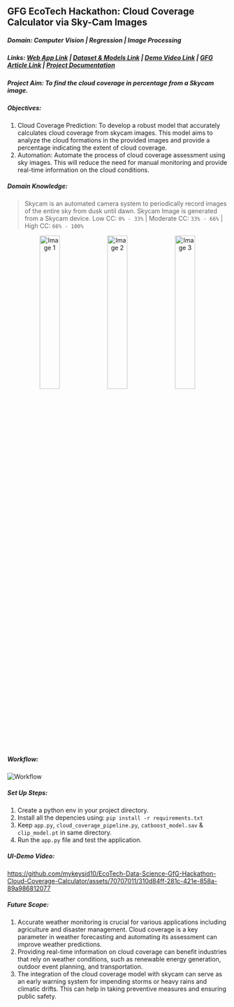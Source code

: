 ## GFG EcoTech Hackathon: Cloud Coverage Calculator via Sky-Cam Images

##### Domain: Computer Vision | Regression | Image Processing

##### Links: [Web App Link](https://huggingface.co/spaces/mykeysid10/gradio-cloud-coverage)  |  [Dataset & Models Link](https://drive.google.com/drive/folders/14Fk5nWNNQT5Dk0J7KVO4VNCgUxxJTG6Y)  |  [Demo Video Link](https://www.youtube.com/watch?v=b8qGr6CowWs)  |  [GFG Article Link](https://www.geeksforgeeks.org/skycam-images-based-cloud-coverage-prediction-via-computer-vision-machine-learning/)  |  [Project Documentation](https://github.com/mykeysid10/EcoTech-Data-Science-GfG-Hackathon-Cloud-Coverage-Calculator/blob/main/Project_Documentation.pdf)

##### Project Aim: To find the cloud coverage in percentage from a Skycam image.

##### Objectives:
1. Cloud Coverage Prediction: To develop a robust model that accurately calculates cloud coverage from skycam images. This model aims to analyze the cloud formations in the provided images and provide a percentage indicating the extent of cloud coverage.
2. Automation: Automate the process of cloud coverage assessment using sky images. This will reduce the need for manual monitoring and provide real-time information on the cloud conditions.

##### Domain Knowledge: 

> Skycam is an automated camera system to periodically record images of the entire sky from dusk until dawn.
> Skycam Image is generated from a Skycam device.
> Low CC: `0% - 33%` | Moderate CC: `33% - 66%` | High CC: `66% - 100%`

<div align="center">
  <img src="https://raw.githubusercontent.com/mykeysid10/EcoTech-Data-Science-GfG-Hackathon-Cloud-Coverage-Calculator/main/Sample_UI_Test_Set/low/20160826164000.raw.jpg" width="30%" alt="Image 1">
  <img src="https://raw.githubusercontent.com/mykeysid10/EcoTech-Data-Science-GfG-Hackathon-Cloud-Coverage-Calculator/main/Sample_UI_Test_Set/moderate/20160304123000.raw.jpg" width="30%" alt="Image 2">
  <img src="https://raw.githubusercontent.com/mykeysid10/EcoTech-Data-Science-GfG-Hackathon-Cloud-Coverage-Calculator/main/Sample_UI_Test_Set/high/20210705150000.raw.jpg" width="30%" alt="Image 3">
</div>

##### Workflow: 

![Workflow](https://raw.githubusercontent.com/mykeysid10/EcoTech-Data-Science-GfG-Hackathon-Cloud-Coverage-Calculator/main/Images/System_Architecture.png)

##### Set Up Steps:

1. Create a python env in your project directory.
2. Install all the depencies using: `pip install -r requirements.txt`
3. Keep `app.py`, `cloud_coverage_pipeline.py`, `catboost_model.sav` & `clip_model.pt` in same directory.
4. Run the `app.py` file and test the application.

##### UI-Demo Video: 

https://github.com/mykeysid10/EcoTech-Data-Science-GfG-Hackathon-Cloud-Coverage-Calculator/assets/70707011/310d84ff-281c-421e-858a-89a986812077

##### Future Scope:
1. Accurate weather monitoring is crucial for various applications including agriculture and disaster management. Cloud coverage is a key parameter in weather forecasting and automating its assessment can improve weather predictions.
2. Providing real-time information on cloud coverage can benefit industries that rely on weather conditions, such as renewable energy generation, outdoor event planning, and transportation.
3. The integration of the cloud coverage model with skycam can serve as an early warning system for impending storms or heavy rains and climatic drifts. This can help in taking preventive measures and ensuring public safety.
